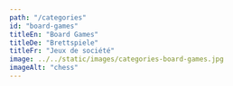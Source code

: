 ```yaml
---
path: "/categories"
id: "board-games"
titleEn: "Board Games"
titleDe: "Brettspiele"
titleFr: "Jeux de société"
image: ../../static/images/categories-board-games.jpg
imageAlt: "chess"
---
```

